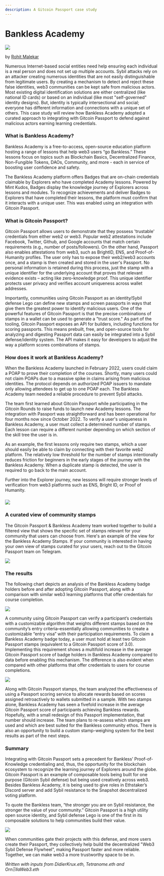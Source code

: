 ```yaml
---
description: A Gitcoin Passport case study
---
```


# Bankless Academy

![](../public/bankless.jpg)

by [Rohit Malekar](https://go.gitcoin.co/blog/author/rohit-malekar)

Numerous Internet-based social entities need help ensuring each individual is a real person and does not set up multiple accounts. Sybil attacks rely on an attacker creating numerous identities that are not easily distinguishable from legitimate users. By creating a mechanism to detect and reject these false identities, web3 communities can be kept safe from malicious actors. Most existing digital identification solutions are either centralized (like national ID cards) or based on an individual (like most "self-governed" identity designs). But, identity is typically intersectional and social; everyone has different information and connections with a unique set of others. This case study will review how Bankless Academy adopted a curated approach to integrating with Gitcoin Passport to defend against malicious actors earning learning credentials.

### What is Bankless Academy?

Bankless Academy is a free-to-access, open-source education platform hosting a range of lessons that help web3 users “go Bankless.” These lessons focus on topics such as Blockchain Basics, Decentralized Finance, Non-Fungible Tokens, DAOs, Community, and more - each in service of boosting user confidence and safety.

The Bankless Academy platform offers Badges that are on-chain credentials claimable by Explorers who have completed Academy lessons. Powered by Mint Kudos, Badges display the knowledge journey of Explorers across lessons and modules. To recognize achievements and deliver Badges to Explorers that have completed their lessons, the platform must confirm that it interacts with a unique user. This was enabled using an integration with Gitcoin Passport.

### What is Gitcoin Passport?

Gitcoin Passport allows users to demonstrate that they possess 'trustable' credentials from either web2 or web3. Popular web2 attestations include Facebook, Twitter, Github, and Google accounts that match certain requirements (e.g., number of posts/followers). On the other hand, Passport also enables attestations from web3, such as BrightID, ENS, and Proof-of-Humanity profiles. The user only has to expose their web2/web3 accounts once, and a stamp is then created and stored in the user's Passport. No personal information is retained during this process, just the stamp with a unique identifier for the underlying account that proves that relevant evidence exists – acting like‌ zero-knowledge proof. This unique identifier protects user privacy and verifies account uniqueness across wallet addresses.

Importantly, communities using Gitcoin Passport as an identity/Sybil defense Lego can define new stamps and screen passports in ways that give them the greatest power to identify malicious users. One of the powerful features of Gitcoin Passport is that the precise combinations of stamps in a wallet can be used to generate a "trust score." As part of the tooling, Gitcoin Passport exposes an API for builders, including functions for scoring passports. This means prebuilt, free, and open-source tools for analyzing and digesting Passport data can easily be integrated into a Sybil defense/identity system. The API makes it easy for developers to adjust the way a platform scores combinations of stamps.

### How does it work at Bankless Academy?

When the Bankless Academy launched in February 2022, users could claim a POAP to prove their completion of the courses. Shortly, many users could not claim POAPs due to a massive spike in claims arising from malicious identities. The protocol depends on authorized POAP issuers to mandate only allowing attendees to get up to one POAP each. The Bankless Academy team needed a reliable procedure to prevent Sybil attacks.

The team first learned about Gitcoin Passport while participating in the Gitcoin Rounds to raise funds to launch new Academy lessons. The integration with Passport was straightforward and has been operational for four months now since October 2022. To verify a user's uniqueness in Bankless Academy, a user must collect a determined number of stamps. Each lesson can require a different number depending on which section of the skill tree the user is in.

As an example, the first lessons only require two stamps, which a user should easily be able to claim by connecting with their favorite web2 platform. The relatively low threshold for the number of stamps intentionally reduces friction for beginners in the early stages of the journey with the Bankless Academy. When a duplicate stamp is detected, the user is required to go back to the main account.

Further into the Explorer journey, new lessons will require stronger levels of verification from web3 platforms such as ENS, Bright ID, or Proof of Humanity.

### ![](../public/bankless2.jpg)

### A curated view of community stamps

The Gitcoin Passport & Bankless Academy team worked together to build a filtered view that shows the specific set of stamps relevant for your community that users can choose from. Here's an example of the view for the Bankless Academy Stamps. If your community is interested in having your own view of stamps curated for your users, reach out to the Gitcoin Passport team on Telegram.



![](../public/bankless3.jpg)

### The results

The following chart depicts an analysis of the Bankless Academy badge holders before and after adopting Gitcoin Passport, along with a comparison with similar web3 learning platforms that offer credentials for course completion.

![](../public/bankless4.png)

A community using Gitcoin Passport can verify a participant’s credentials with a customizable algorithm that weights different stamps based on the community’s entry criteria–essentially allowing communities to create a customizable “entry visa” with their participation requirements. To claim a Bankless Academy badge today, a user must hold at least two Gitcoin Passport stamps (equivalent to a Gitcoin Passport score of 3.0). Implementing this requirement shows a multifold increase in the average Gitcoin Passport score of badge holders in Bankless Academy compared to data before enabling this mechanism. The difference is also evident when compared with other platforms that offer credentials to users for course completions.

![](../public/bankless5.png)

Along with Gitcoin Passport stamps, the team analyzed the effectiveness of using a Passport scoring service to allocate rewards based on scores assigned retroactively to wallets submitted in a sample. With two stamps alone, Bankless Academy has seen a fivefold increase in the average Gitcoin Passport score of participants achieving Bankless rewards. Hopefully, with a small redesign of this Passport implementation, that number should increase. The team plans to re-assess which stamps are used and which are best suited for the Bankless community ethos. There is also an opportunity to build a custom stamp-weighing system for the best results as part of the next steps.

### Summary

Integrating with Gitcoin Passport sets a precedent for Bankless’ Proof-of-Knowledge credentialing and, thus, the opportunity for the blockchain ecosystem to recognize the learning journey of Explorers around the globe. Gitcoin Passport is an example of composable tools being built for one purpose (Gitcoin Sybil defense) but being used creatively across web3. Besides Bankless Academy, it is being used to give roles in Ethstaker’s Discord server and add Sybil resistance to the Snapshot decentralized voting platform.

To quote the Bankless team, “the stronger you are on Sybil resistance, the stronger the value of your community.” Gitcoin Passport is a high utility open source identity, and Sybil defense Lego is one of the first in its composable solutions to help communities build their value.

![](../public/bankless6.jpg)

When communities gate their projects with this defense, and more users create their Passport, they collectively help build the decentralized "Web3 Sybil Defense Flywheel", making Passport faster and more reliable. Together, we can make web3 a more trustworthy space to be in.



_Written with inputs from DidierKrux.eth, Tetranome.eth and OrnΞllaWeb3.eth_
